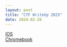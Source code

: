 ```yaml
---
layout: post
title: "CTF WriteUp 2025"
date: 2024-02-26
---
```


[IOS](/CTF-Writeup-2025/includes/ios/)  
[Chromebook](/CTF-Writeup-2025/includes/chromebook/)




